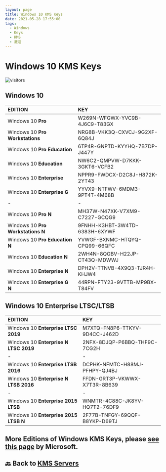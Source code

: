 ```yaml
---
layout: page
title: Windows 10 KMS Keys
date: 2021-05-28 17:55:00
tags: 
  - Windows
  - Keys
  - KMS
  - 激活
---
```

# Windows 10 KMS Keys

![visitors](https://visitor-badge.laobi.icu/badge?page_id=tony-aptx4869.win10kmskeys)

## Windows 10

EDITION | KEY
:-|:-
Windows 10 **Pro** | W269N-WFGWX-YVC9B-4J6C9-T83GX
Windows 10 **Pro Workstations** | NRG8B-VKK3Q-CXVCJ-9G2XF-6Q84J
Windows 10 **Pro Education** | 6TP4R-GNPTD-KYYHQ-7B7DP-J447Y
Windows 10 **Education** | NW6C2-QMPVW-D7KKK-3GKT6-VCFB2
Windows 10 **Enterprise** | NPPR9-FWDCX-D2C8J-H872K-2YT43
Windows 10 **Enterprise G** | YYVX9-NTFWV-6MDM3-9PT4T-4M68B
-|-
Windows 10 **Pro N** | MH37W-N47XK-V7XM9-C7227-GCQG9
Windows 10 **Pro Workstations N** | 9FNHH-K3HBT-3W4TD-6383H-6XYWF
Windows 10 **Pro Education N** | YVWGF-BXNMC-HTQYQ-CPQ99-66QFC
Windows 10 **Education N** | 2WH4N-8QGBV-H22JP-CT43Q-MDWWJ
Windows 10 **Enterprise N** | DPH2V-TTNVB-4X9Q3-TJR4H-KHJW4
Windows 10 **Enterprise G N** | 44RPN-FTY23-9VTTB-MP9BX-T84FV

## Windows 10 Enterprise LTSC/LTSB

EDITION | KEY
:-|:-
Windows 10 **Enterprise LTSC 2019** | M7XTQ-FN8P6-TTKYV-9D4CC-J462D
Windows 10 **Enterprise N LTSC 2019** | 2NFX-8DJQP-P6BBQ-THF9C-7CG2H
-|-
Windows 10 **Enterprise LTSB 2016** | DCPHK-NFMTC-H88MJ-PFHPY-QJ4BJ
Windows 10 **Enterprise N LTSB 2016** | FFDN-GRT3P-VKWWX-X7T3R-8B639
-|-
Windows 10 **Enterprise 2015 LTSB** | WNMTR-4C88C-JK8YV-HQ7T2-76DF9
Windows 10 **Enterprise 2015 LTSB N** | 2F77B-TNFGY-69QQF-B8YKP-D69TJ

## **More Editions of Windows KMS Keys, please [see this page](https://docs.microsoft.com/en-us/windows-server/get-started/kmsclientkeys) by Microsoft.**

## 🔙 Back to [KMS Servers](./kms_servers.md)
